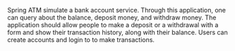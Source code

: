 Spring ATM simulate a bank account service. Through this application, one can query about the balance, deposit money, and withdraw money. 
The application should allow people to make a deposit or a withdrawal with a form and show their transaction history, along with their balance.
Users can create accounts and login to to make transactions.

